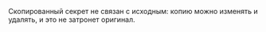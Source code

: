 Скопированный секрет не связан с исходным: копию можно изменять и удалять, и это не затронет оригинал.

